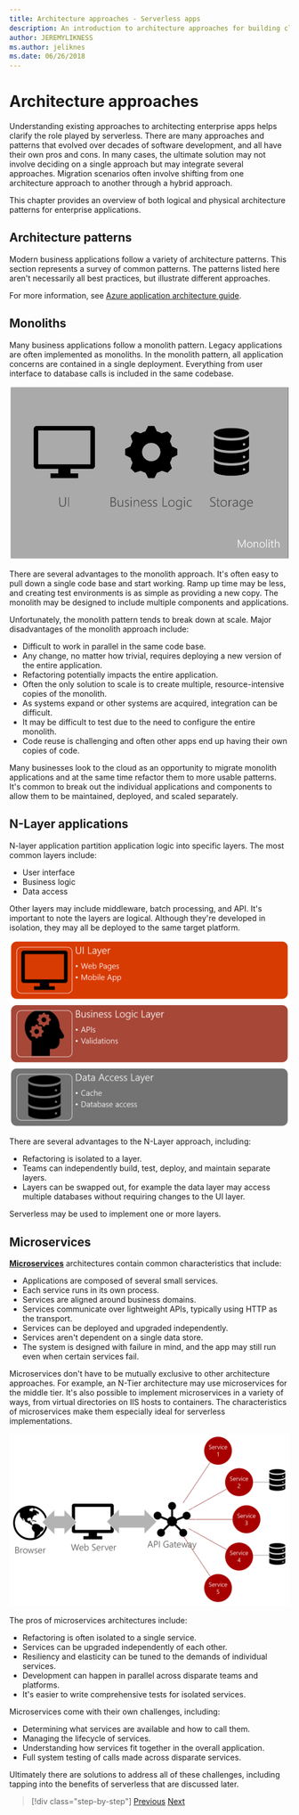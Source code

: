 ```yaml
---
title: Architecture approaches - Serverless apps
description: An introduction to architecture approaches for building cloud-based enterprise applications, from N-tier architectures to serverless.
author: JEREMYLIKNESS
ms.author: jeliknes
ms.date: 06/26/2018
---
```

# Architecture approaches

Understanding existing approaches to architecting enterprise apps helps clarify the role played by serverless. There are many approaches and patterns that evolved over decades of software development, and all have their own pros and cons. In many cases, the ultimate solution may not involve deciding on a single approach but may integrate several approaches. Migration scenarios often involve shifting from one architecture approach to another through a hybrid approach.

This chapter provides an overview of both logical and physical architecture patterns for enterprise applications.

## Architecture patterns

Modern business applications follow a variety of architecture patterns. This section represents a survey of common patterns. The patterns listed here aren't necessarily all best practices, but illustrate different approaches.

For more information, see [Azure application architecture guide](https://docs.microsoft.com/azure/architecture/guide/).

## Monoliths

Many business applications follow a monolith pattern. Legacy applications are often implemented as monoliths. In the monolith pattern, all application concerns are contained in a single deployment. Everything from user interface to database calls is included in the same codebase.

![Monolith architecture](./media/monolith-architecture.png)

There are several advantages to the monolith approach. It's often easy to pull down a single code base and start working. Ramp up time may be less, and creating test environments is as simple as providing a new copy. The monolith may be designed to include multiple components and applications.

Unfortunately, the monolith pattern tends to break down at scale. Major disadvantages of the monolith approach include:

* Difficult to work in parallel in the same code base.
* Any change, no matter how trivial, requires deploying a new version of the entire application.
* Refactoring potentially impacts the entire application.
* Often the only solution to scale is to create multiple, resource-intensive copies of the monolith.
* As systems expand or other systems are acquired, integration can be difficult.
* It may be difficult to test due to the need to configure the entire monolith.
* Code reuse is challenging and often other apps end up having their own copies of code.

Many businesses look to the cloud as an opportunity to migrate monolith applications and at the same time refactor them to more usable patterns. It's common to break out the individual applications and components to allow them to be maintained, deployed, and scaled separately.

## N-Layer applications

N-layer application partition application logic into specific layers. The most common layers include:

* User interface
* Business logic
* Data access

Other layers may include middleware, batch processing, and API. It's important to note the layers are logical. Although they're developed in isolation, they may all be deployed to the same target platform.

![N-Layer architecture](./media/n-layer-architecture.png)

There are several advantages to the N-Layer approach, including:

* Refactoring is isolated to a layer.
* Teams can independently build, test, deploy, and maintain separate layers.
* Layers can be swapped out, for example the data layer may access multiple databases without requiring changes to the UI layer.

Serverless may be used to implement one or more layers.

## Microservices

**[Microservices](https://docs.microsoft.com/azure/architecture/guide/architecture-styles/microservices)** architectures contain common characteristics that include:

* Applications are composed of several small services.
* Each service runs in its own process.
* Services are aligned around business domains.
* Services communicate over lightweight APIs, typically using HTTP as the transport.
* Services can be deployed and upgraded independently.
* Services aren't dependent on a single data store.
* The system is designed with failure in mind, and the app may still run even when certain services fail.

Microservices don't have to be mutually exclusive to other architecture approaches. For example, an N-Tier architecture may use microservices for the middle tier. It's also possible to implement microservices in a variety of ways, from virtual directories on IIS hosts to containers. The characteristics of microservices make them especially ideal for serverless implementations.

![Microservices architecture](./media/microservices-architecture.png)

The pros of microservices architectures include:

* Refactoring is often isolated to a single service.
* Services can be upgraded independently of each other.
* Resiliency and elasticity can be tuned to the demands of individual services.
* Development can happen in parallel across disparate teams and platforms.
* It's easier to write comprehensive tests for isolated services.

Microservices come with their own challenges, including:

* Determining what services are available and how to call them.
* Managing the lifecycle of services.
* Understanding how services fit together in the overall application.
* Full system testing of calls made across disparate services.

Ultimately there are solutions to address all of these challenges, including tapping into the benefits of serverless that are discussed later.

>[!div class="step-by-step"]
[Previous](index.md)
[Next](architecture-deployment-approaches.md)
